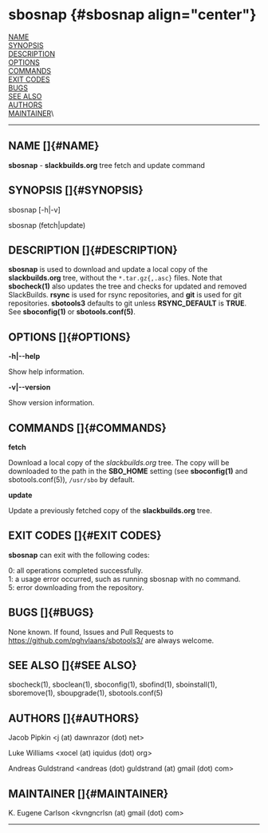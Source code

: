 # sbosnap {#sbosnap align="center"}

[NAME](#NAME)\
[SYNOPSIS](#SYNOPSIS)\
[DESCRIPTION](#DESCRIPTION)\
[OPTIONS](#OPTIONS)\
[COMMANDS](#COMMANDS)\
[EXIT CODES](#EXIT%20CODES)\
[BUGS](#BUGS)\
[SEE ALSO](#SEE%20ALSO)\
[AUTHORS](#AUTHORS)\
[MAINTAINER](#MAINTAINER)\

------------------------------------------------------------------------

## NAME []{#NAME}

**sbosnap** - **slackbuilds.org** tree fetch and update command

## SYNOPSIS []{#SYNOPSIS}

sbosnap \[-h\|-v\]

sbosnap (fetch\|update)

## DESCRIPTION []{#DESCRIPTION}

**sbosnap** is used to download and update a local copy of the
**slackbuilds.org** tree, without the `*.tar.gz{,.asc}` files. Note that
**sbocheck(1)** also updates the tree and checks for updated and removed
SlackBuilds. **rsync** is used for rsync repositories, and **git** is
used for git repositories. **sbotools3** defaults to git unless
**RSYNC_DEFAULT** is **TRUE**. See **sboconfig(1)** or
**sbotools.conf(5)**.

## OPTIONS []{#OPTIONS}

**-h\|\--help**

Show help information.

**-v\|\--version**

Show version information.

## COMMANDS []{#COMMANDS}

**fetch**

Download a local copy of the *slackbuilds.org* tree. The copy will be
downloaded to the path in the **SBO_HOME** setting (see **sboconfig(1)**
and sbotools.conf(5)), `/usr/sbo` by default.

**update**

Update a previously fetched copy of the **slackbuilds.org** tree.

## EXIT CODES []{#EXIT CODES}

**sbosnap** can exit with the following codes:

0: all operations completed successfully.\
1: a usage error occurred, such as running sbosnap with no command.\
5: error downloading from the repository.

## BUGS []{#BUGS}

None known. If found, Issues and Pull Requests to
<https://github.com/pghvlaans/sbotools3/> are always welcome.

## SEE ALSO []{#SEE ALSO}

sbocheck(1), sboclean(1), sboconfig(1), sbofind(1), sboinstall(1),
sboremove(1), sboupgrade(1), sbotools.conf(5)

## AUTHORS []{#AUTHORS}

Jacob Pipkin \<j (at) dawnrazor (dot) net\>

Luke Williams \<xocel (at) iquidus (dot) org\>

Andreas Guldstrand \<andreas (dot) guldstrand (at) gmail (dot) com\>

## MAINTAINER []{#MAINTAINER}

K. Eugene Carlson \<kvngncrlsn (at) gmail (dot) com\>

------------------------------------------------------------------------

